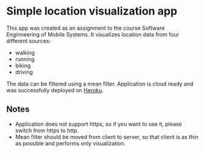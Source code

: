 # Simple location visualization app

This app was created as an assignment to the course Software Enginneering of Mobile Systems.
It visualizes location data from four different sources:
* walking
* running
* biking
* driving

The data can be filtered using a mean filter. Application is cloud ready and was successfully deployed on [Heroku]("https://heroku.com/").

## Notes
* Application does not support https, so if you want to use it, please switch from https to http.
* Mean filter should be moved from client to server, so that client is as thin as possible and performs only visualization.